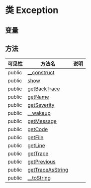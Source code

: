#  类 Exception




## 变量


## 方法


| 可见性 | 方法名 | 说明 |
|--------|-------|------|
| public |[__construct](Exception/__construct.md) |  |
| public |[show](Exception/show.md) |  |
| public |[getBackTrace](Exception/getBackTrace.md) |  |
| public |[getName](Exception/getName.md) |  |
| public |[getSeverity](Exception/getSeverity.md) |  |
| public |[__wakeup](Exception/__wakeup.md) |  |
| public |[getMessage](Exception/getMessage.md) |  |
| public |[getCode](Exception/getCode.md) |  |
| public |[getFile](Exception/getFile.md) |  |
| public |[getLine](Exception/getLine.md) |  |
| public |[getTrace](Exception/getTrace.md) |  |
| public |[getPrevious](Exception/getPrevious.md) |  |
| public |[getTraceAsString](Exception/getTraceAsString.md) |  |
| public |[__toString](Exception/__toString.md) |  |
